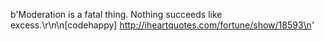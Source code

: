 b'Moderation is a fatal thing. Nothing succeeds like excess.\r\n\n[codehappy] http://iheartquotes.com/fortune/show/18593\n'